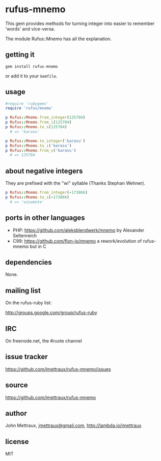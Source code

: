 
# rufus-mnemo

This gem provides methods for turning integer into easier to remember 'words' and vice-versa.

The module Rufus::Mnemo has all the explanation.


## getting it

```
gem install rufus-mnemo
```

or add it to your `Gemfile`.


## usage

```ruby
#require 'rubygems'
require 'rufus/mnemo'

p Rufus::Mnemo.from_integer(125704)
p Rufus::Mnemo.from_i(125704)
p Rufus::Mnemo.to_s(125704)
  # => 'karasu'

p Rufus::Mnemo.to_integer('karasu')
p Rufus::Mnemo.to_i('karasu')
p Rufus::Mnemo.from_s('karasu')
  # => 125704
```


## about negative integers

They are prefixed with the "wi" syllable (Thanks Stephan Wehner).

```ruby
p Rufus::Mnemo.from_integer(-173866)
p Rufus::Mnemo.to_s(-173866)
  # => 'winamote'
```


## ports in other languages

* PHP: https://github.com/aleksblendwerk/mnemo by Alexander Seltenreich
* C99: https://github.com/flon-io/mnemo a rework/evolution of rufus-mnemo but in C


## dependencies

None.


## mailing list

On the rufus-ruby list:

http://groups.google.com/group/rufus-ruby


## IRC

On freenode.net, the #ruote channel


## issue tracker

https://github.com/jmettraux/rufus-mnemo/issues


## source

https://github.com/jmettraux/rufus-mnemo


## author

John Mettraux, jmettraux@gmail.com, http://lambda.io/jmettraux


## license

MIT

